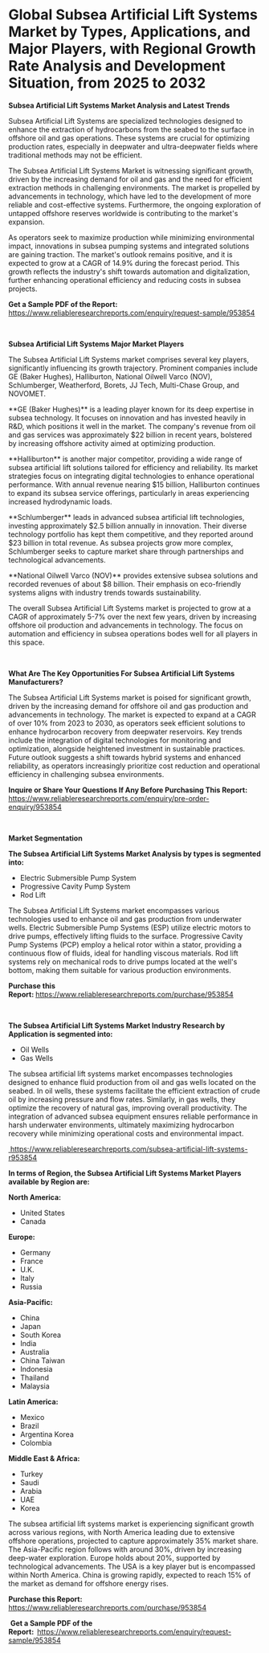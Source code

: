 <p><h1>Global Subsea Artificial Lift Systems Market by Types, Applications, and Major Players, with Regional Growth Rate Analysis and Development Situation, from 2025 to 2032</h1></p><p><strong>Subsea Artificial Lift Systems Market Analysis and Latest Trends</strong></p>
<p><p>Subsea Artificial Lift Systems are specialized technologies designed to enhance the extraction of hydrocarbons from the seabed to the surface in offshore oil and gas operations. These systems are crucial for optimizing production rates, especially in deepwater and ultra-deepwater fields where traditional methods may not be efficient. </p><p>The Subsea Artificial Lift Systems Market is witnessing significant growth, driven by the increasing demand for oil and gas and the need for efficient extraction methods in challenging environments. The market is propelled by advancements in technology, which have led to the development of more reliable and cost-effective systems. Furthermore, the ongoing exploration of untapped offshore reserves worldwide is contributing to the market's expansion.</p><p>As operators seek to maximize production while minimizing environmental impact, innovations in subsea pumping systems and integrated solutions are gaining traction. The market's outlook remains positive, and it is expected to grow at a CAGR of 14.9% during the forecast period. This growth reflects the industry's shift towards automation and digitalization, further enhancing operational efficiency and reducing costs in subsea projects.</p></p>
<p><strong>Get a Sample PDF of the Report:&nbsp;</strong> <a href="https://www.reliableresearchreports.com/enquiry/request-sample/953854?utm_campaign=2778&utm_medium=2&utm_source=Github&utm_content=ia&utm_term=18042025&utm_id=subsea-artificial-lift-systems">https://www.reliableresearchreports.com/enquiry/request-sample/953854</a></p>
<p>&nbsp;</p>
<p><strong>Subsea Artificial Lift Systems Major Market Players</strong></p>
<p><p>The Subsea Artificial Lift Systems market comprises several key players, significantly influencing its growth trajectory. Prominent companies include GE (Baker Hughes), Halliburton, National Oilwell Varco (NOV), Schlumberger, Weatherford, Borets, JJ Tech, Multi-Chase Group, and NOVOMET.</p><p>**GE (Baker Hughes)** is a leading player known for its deep expertise in subsea technology. It focuses on innovation and has invested heavily in R&D, which positions it well in the market. The company's revenue from oil and gas services was approximately $22 billion in recent years, bolstered by increasing offshore activity aimed at optimizing production.</p><p>**Halliburton** is another major competitor, providing a wide range of subsea artificial lift solutions tailored for efficiency and reliability. Its market strategies focus on integrating digital technologies to enhance operational performance. With annual revenue nearing $15 billion, Halliburton continues to expand its subsea service offerings, particularly in areas experiencing increased hydrodynamic loads.</p><p>**Schlumberger** leads in advanced subsea artificial lift technologies, investing approximately $2.5 billion annually in innovation. Their diverse technology portfolio has kept them competitive, and they reported around $23 billion in total revenue. As subsea projects grow more complex, Schlumberger seeks to capture market share through partnerships and technological advancements.</p><p>**National Oilwell Varco (NOV)** provides extensive subsea solutions and recorded revenues of about $8 billion. Their emphasis on eco-friendly systems aligns with industry trends towards sustainability.</p><p>The overall Subsea Artificial Lift Systems market is projected to grow at a CAGR of approximately 5-7% over the next few years, driven by increasing offshore oil production and advancements in technology. The focus on automation and efficiency in subsea operations bodes well for all players in this space.</p></p>
<p>&nbsp;</p>
<p><strong>What Are The Key Opportunities For Subsea Artificial Lift Systems Manufacturers?</strong></p>
<p><p>The Subsea Artificial Lift Systems market is poised for significant growth, driven by the increasing demand for offshore oil and gas production and advancements in technology. The market is expected to expand at a CAGR of over 10% from 2023 to 2030, as operators seek efficient solutions to enhance hydrocarbon recovery from deepwater reservoirs. Key trends include the integration of digital technologies for monitoring and optimization, alongside heightened investment in sustainable practices. Future outlook suggests a shift towards hybrid systems and enhanced reliability, as operators increasingly prioritize cost reduction and operational efficiency in challenging subsea environments.</p></p>
<p><strong>Inquire or Share Your Questions If Any Before Purchasing This Report:</strong> <a href="https://www.reliableresearchreports.com/enquiry/pre-order-enquiry/953854?utm_campaign=2778&utm_medium=2&utm_source=Github&utm_content=ia&utm_term=18042025&utm_id=subsea-artificial-lift-systems">https://www.reliableresearchreports.com/enquiry/pre-order-enquiry/953854</a></p>
<p>&nbsp;</p>
<p><strong>Market Segmentation</strong></p>
<p><strong>The Subsea Artificial Lift Systems Market Analysis by types is segmented into:</strong></p>
<p><ul><li>Electric Submersible Pump System</li><li>Progressive Cavity Pump System</li><li>Rod Lift</li></ul></p>
<p><p>The Subsea Artificial Lift Systems market encompasses various technologies used to enhance oil and gas production from underwater wells. Electric Submersible Pump Systems (ESP) utilize electric motors to drive pumps, effectively lifting fluids to the surface. Progressive Cavity Pump Systems (PCP) employ a helical rotor within a stator, providing a continuous flow of fluids, ideal for handling viscous materials. Rod lift systems rely on mechanical rods to drive pumps located at the well's bottom, making them suitable for various production environments.</p></p>
<p><strong>Purchase this Report:&nbsp;</strong><a href="https://www.reliableresearchreports.com/purchase/953854?utm_campaign=2778&utm_medium=2&utm_source=Github&utm_content=ia&utm_term=18042025&utm_id=subsea-artificial-lift-systems">https://www.reliableresearchreports.com/purchase/953854</a></p>
<p>&nbsp;</p>
<p><strong>The Subsea Artificial Lift Systems Market Industry Research by Application is segmented into:</strong></p>
<p><ul><li>Oil Wells</li><li>Gas Wells</li></ul></p>
<p><p>The subsea artificial lift systems market encompasses technologies designed to enhance fluid production from oil and gas wells located on the seabed. In oil wells, these systems facilitate the efficient extraction of crude oil by increasing pressure and flow rates. Similarly, in gas wells, they optimize the recovery of natural gas, improving overall productivity. The integration of advanced subsea equipment ensures reliable performance in harsh underwater environments, ultimately maximizing hydrocarbon recovery while minimizing operational costs and environmental impact.</p></p>
<p><a href="https://www.reliableresearchreports.com/subsea-artificial-lift-systems-r953854?utm_campaign=2778&utm_medium=2&utm_source=Github&utm_content=ia&utm_term=18042025&utm_id=subsea-artificial-lift-systems">&nbsp;https://www.reliableresearchreports.com/subsea-artificial-lift-systems-r953854</a></p>
<p><strong>In terms of Region, the Subsea Artificial Lift Systems Market Players available by Region are:</strong></p>
<p>
    <p> <strong> North America: </strong>
        <ul>
            <li>United States</li>
            <li>Canada</li>
        </ul>
        </p> 
    <p> <strong> Europe: </strong>
        <ul>
            <li>Germany</li>
            <li>France</li>
            <li>U.K.</li>
            <li>Italy</li>
            <li>Russia</li>
        </ul>
        </p> 
    <p> <strong> Asia-Pacific: </strong>
        <ul>
            <li>China</li>
            <li>Japan</li>
            <li>South Korea</li>
            <li>India</li>
            <li>Australia</li>
            <li>China Taiwan</li>
            <li>Indonesia</li>
            <li>Thailand</li>
            <li>Malaysia</li>
        </ul>
        </p> 
    <p> <strong> Latin America: </strong>
        <ul>
            <li>Mexico</li>
            <li>Brazil</li>
            <li>Argentina Korea</li>
            <li>Colombia</li>
        </ul>
        </p> 
    <p> <strong> Middle East & Africa: </strong>
        <ul>
            <li>Turkey</li>
            <li>Saudi</li>
            <li>Arabia</li>
            <li>UAE</li>
            <li>Korea</li>
        </ul>
    </p>
    </p>
<p><p>The subsea artificial lift systems market is experiencing significant growth across various regions, with North America leading due to extensive offshore operations, projected to capture approximately 35% market share. The Asia-Pacific region follows with around 30%, driven by increasing deep-water exploration. Europe holds about 20%, supported by technological advancements. The USA is a key player but is encompassed within North America. China is growing rapidly, expected to reach 15% of the market as demand for offshore energy rises.</p></p>
<p><strong>Purchase this Report: </strong><a href="https://www.reliableresearchreports.com/purchase/953854?utm_campaign=2778&utm_medium=2&utm_source=Github&utm_content=ia&utm_term=18042025&utm_id=subsea-artificial-lift-systems">https://www.reliableresearchreports.com/purchase/953854</a></p>
<p>&nbsp;<strong>Get a Sample PDF of the Report:&nbsp;&nbsp;</strong><a href="https://www.reliableresearchreports.com/enquiry/request-sample/953854?utm_campaign=2778&utm_medium=2&utm_source=Github&utm_content=ia&utm_term=18042025&utm_id=subsea-artificial-lift-systems">https://www.reliableresearchreports.com/enquiry/request-sample/953854</a></p>
<p><strong></strong></p>
<p><p></p><p></p><p></p></p>